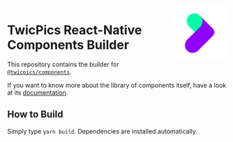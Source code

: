 <img align="right" width="25%" src="https://raw.githubusercontent.com/twicpics/components/main/logo.png">

# TwicPics React-Native Components Builder

This repository contains the builder for [`@twicpics/components`](https://www.npmjs.com/package/@twicpics/components).

If you want to know more about the library of components itself, have a look at its [documentation](./documentation).

## How to Build

Simply type `yarn build`. Dependencies are installed automatically.
